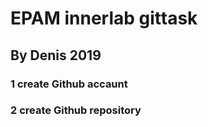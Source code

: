 # EPAM innerlab gittask

## By Denis 2019

### 1 create Github accaunt
### 2 create Github repository
